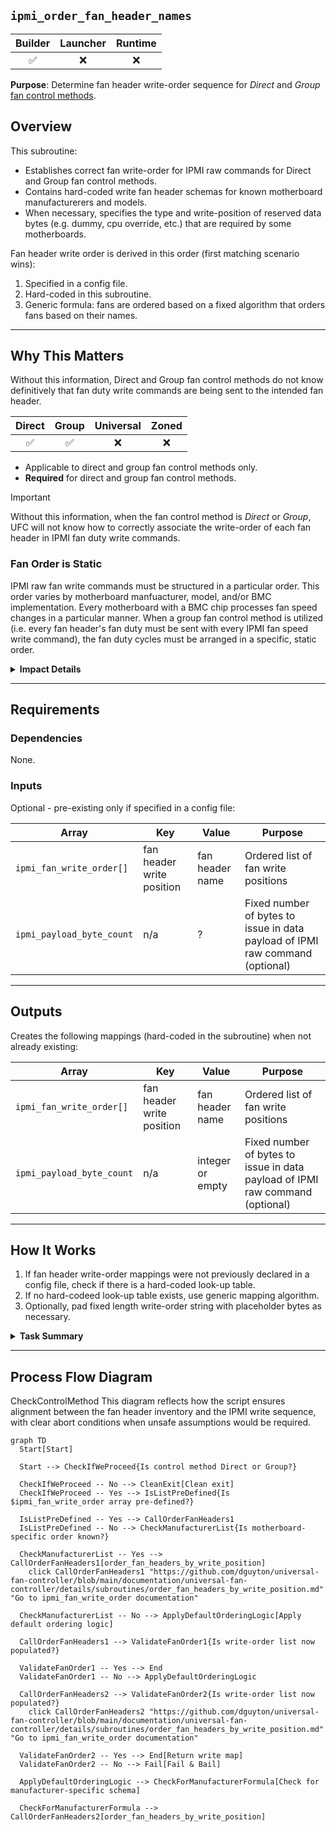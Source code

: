 ## `ipmi_order_fan_header_names`

| Builder | Launcher | Runtime |
|:-------:|:--------:|:-------:|
|   ✅    |    ❌    |   ❌    |

**Purpose**: Determine fan header write-order sequence for _Direct_ and _Group_ [fan control methods](/documentation/universal-fan-controller/details/fan-control-methods.md).

## **Overview**

This subroutine:
- Establishes correct fan write-order for IPMI raw commands for Direct and Group fan control methods.
- Contains hard-coded write fan header schemas for known motherboard manufacturerers and models.
- When necessary, specifies the type and write-position of reserved data bytes (e.g. dummy, cpu override, etc.) that are required by some motherboards.

Fan header write order is derived in this order (first matching scenario wins):
1. Specified in a config file.
2. Hard-coded in this subroutine.
3. Generic formula: fans are ordered based on a fixed algorithm that orders fans based on their names.

---

## **Why This Matters**

Without this information, Direct and Group fan control methods do not know definitively that fan duty write commands are being sent to the intended fan header.

| Direct | Group | Universal | Zoned |
|:------:|:-----:|:---------:|:-----:|
| ✅ | ✅ | ❌ | ❌ |

- Applicable to direct and group fan control methods only.
- **Required** for direct and group fan control methods.

> [!IMPORTANT]
> Without this information, when the fan control method is _Direct_ or _Group_, UFC will not know how to correctly associate the write-order of each fan header in IPMI fan duty write commands.

### **Fan Order is Static**

IPMI raw fan write commands must be structured in a particular order. This order varies by motherboard manfuacturer, model, and/or BMC implementation. Every motherboard with a BMC chip processes fan speed changes in a particular manner. When a group fan control method is utilized (i.e. every fan header's fan duty must be sent with every IPMI fan speed write command), the fan duty cycles must be arranged in a specific, static order.

<details>
<summary><strong>Impact Details</strong></summary>

> ### Impact Details
> 
> 1. Fan state is irrelevant. all physically present fan headers are inventoried.
> 2. When exact write-order is unknown, 6-pin fan headers are ranked in sequential order (e.g., FAN1_1 > FAN1_2).
> 3. $ipmi_payload_byte_count is assigned here. This optional global variable indicates the total byte length for data portion of the IPMI command payload.
>     1. Applies to Group fan control method only.
>     2. When not set, empty, or = 0, there is no fixed length requirement and the related logic in other subroutines will be ignored.
>
> #### $ipmi_payload_byte_count Variable Usage
>
> The variable $ipmi_payload_byte_count is defined in this subroutine, but is processed by the [```compile_group_duty_cycle_payload```](compile_group_duty_cycle_payload.md) subroutine.
> When the compiled data payload portion of the IPMI command is shorter than the required length, it means the end of the data payload must be padded with 'dummy' or placeholder bytes. This behavior supports BMC fan controller implementations that expect a fixed number of bytes in the payload.
> Some boards also have "override" bytes, which are flags indicating whether or not automatic fan control should be overwritten for a particular fan position. When they exist, these are typically relevant only to CPU fans.

</details>

---

## Requirements

### Dependencies

None.

### **Inputs**

Optional - pre-existing only if specified in a config file:

| Array                              | Key                       | Value                  | Purpose     |
|------------------------------------|---------------------------|------------------------|-------------|
| `ipmi_fan_write_order[]`           | fan header write position | fan header name        | Ordered list of fan write positions |
| `ipmi_payload_byte_count`          | n/a                       | ?                      | Fixed number of bytes to issue in data payload of IPMI raw command (optional) |

---

## **Outputs**
Creates the following mappings (hard-coded in the subroutine) when not already existing:

| Array                              | Key                       | Value                  | Purpose     |
|------------------------------------|---------------------------|------------------------|-------------|
| `ipmi_fan_write_order[]`           | fan header write position | fan header name        | Ordered list of fan write positions |
| `ipmi_payload_byte_count`          | n/a                       | integer or empty       | Fixed number of bytes to issue in data payload of IPMI raw command (optional) |

---

## **How It Works**
1. If fan header write-order mappings were not previously declared in a config file, check if there is a hard-coded look-up table.
2. If no hard-codeed look-up table exists, use generic mapping algorithm.
3. Optionally, pad fixed length write-order string with placeholder bytes as necessary.

<details>
<summary><strong>Task Summary</strong></summary>

> ### **Task Summary**
> This function performs the following tasks:
> 
> 1. Every fan header name is parsed and sorted by its prefix.
> 2. Fans with the same prefix are grouped together and sorted alphabetically.
> 3. When write-order is known, fans are organized by their write-order.
> 4. When write-order is not known, follow guidance based on manufacturer.
> 5. When write-order is not known and there is no guidance based on manufacturer, follow a standardized, but generic pattern (essentially, make an educated guess).

</details>

---

## **Process Flow Diagram**
CheckControlMethod
This diagram reflects how the script ensures alignment between the fan header inventory and the IPMI write sequence, with clear abort conditions when unsafe assumptions would be required.

```mermaid
graph TD
  Start[Start]
  
  Start --> CheckIfWeProceed{Is control method Direct or Group?}
  
  CheckIfWeProceed -- No --> CleanExit[Clean exit]
  CheckIfWeProceed -- Yes --> IsListPreDefined{Is $ipmi_fan_write_order array pre-defined?}

  IsListPreDefined -- Yes --> CallOrderFanHeaders1
  IsListPreDefined -- No --> CheckManufacturerList{Is motherboard-specific order known?}

  CheckManufacturerList -- Yes --> CallOrderFanHeaders1[order_fan_headers_by_write_position]
    click CallOrderFanHeaders1 "https://github.com/dguyton/universal-fan-controller/blob/main/documentation/universal-fan-controller/details/subroutines/order_fan_headers_by_write_position.md" "Go to ipmi_fan_write_order documentation"

  CheckManufacturerList -- No --> ApplyDefaultOrderingLogic[Apply default ordering logic]

  CallOrderFanHeaders1 --> ValidateFanOrder1{Is write-order list now populated?}

  ValidateFanOrder1 -- Yes --> End
  ValidateFanOrder1 -- No --> ApplyDefaultOrderingLogic

  CallOrderFanHeaders2 --> ValidateFanOrder2{Is write-order list now populated?}
    click CallOrderFanHeaders2 "https://github.com/dguyton/universal-fan-controller/blob/main/documentation/universal-fan-controller/details/subroutines/order_fan_headers_by_write_position.md" "Go to ipmi_fan_write_order documentation"

  ValidateFanOrder2 -- Yes --> End[Return write map]
  ValidateFanOrder2 -- No --> Fail[Fail & Bail]

  ApplyDefaultOrderingLogic --> CheckForManufacturerFormula[Check for manufacturer-specific schema]

  CheckForManufacturerFormula --> CallOrderFanHeaders2[order_fan_headers_by_write_position]
```
